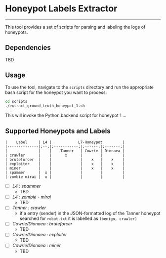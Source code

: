 # Honeypot Labels Extractor
___

This tool provides a set of scripts for parsing and labeling the logs of honeypots.

## Dependencies

TBD

## Usage

To use the tool, navigate to the `scripts` directory and run the appropriate bash script for the honeypot you want to process:

```bash
cd scripts
./extract_ground_truth_honeypot_1.sh
```

This will invoke the Python backend script for honeypot 1 ...

## Supported Honeypots and Labels

```
|    Label     | L4 |            L7-Honeypot         |
|--------------|:--:|:-----------:|:------:|:-------:|
|              |    |    Tanner   | Cowrie | Dionaea |
| crawler      |    |      x      |        |         |
| bruteforcer  |    |             |    x   |    x    |
| exploiter    |    |             |    x   |    x    |
| miner        |    |             |    x   |    x    |
| spammer      |  x |             |        |         |
| zombie mirai |  x |             |        |         |

```

- [ ] *L4 : spammer* 
    - TBD
- [ ] *L4 : zombie - mirai*
    - TBD
- [ ] *Tanner : crawler* 
    - if a entry (sender) in the JSON-formatted log of the Tanner honeypot searched for `robot.txt` it is labelled as `(benign, crawler)`
- [ ] *Cowrie/Dionaea : bruteforcer* 
    - TBD
- [ ] *Cowrie/Dionaea : exploiter* 
    - TBD
- [ ] *Cowrie/Dionaea : miner* 
    - TBD